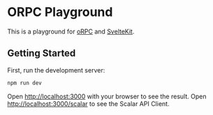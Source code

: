 # ORPC Playground

This is a playground for [oRPC](https://orpc.unnoq.com) and [SvelteKit](https://kit.svelte.dev/).

## Getting Started

First, run the development server:

```bash
npm run dev
```

Open [http://localhost:3000](http://localhost:3000) with your browser to see the result.
Open [http://localhost:3000/scalar](http://localhost:3000/scalar) to see the Scalar API Client.
